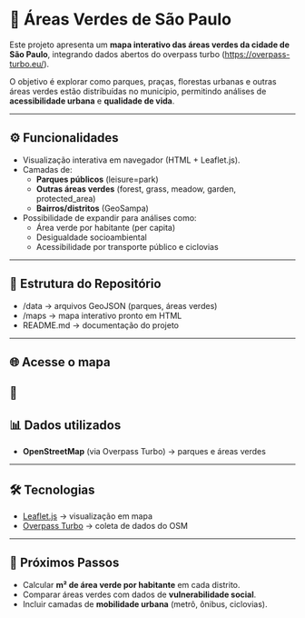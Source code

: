 # 🌳 Áreas Verdes de São Paulo

Este projeto apresenta um **mapa interativo das áreas verdes da cidade de São Paulo**, integrando dados abertos do overpass turbo (https://overpass-turbo.eu/).  

O objetivo é explorar como parques, praças, florestas urbanas e outras áreas verdes estão distribuídas no município, permitindo análises de **acessibilidade urbana** e **qualidade de vida**.

---

## ⚙️ Funcionalidades
- Visualização interativa em navegador (HTML + Leaflet.js).  
- Camadas de:
  - **Parques públicos** (leisure=park)  
  - **Outras áreas verdes** (forest, grass, meadow, garden, protected_area)  
  - **Bairros/distritos** (GeoSampa)  
- Possibilidade de expandir para análises como:
  - Área verde por habitante (per capita)  
  - Desigualdade socioambiental  
  - Acessibilidade por transporte público e ciclovias  

---

## 📂 Estrutura do Repositório
- /data → arquivos GeoJSON (parques, áreas verdes)
- /maps → mapa interativo pronto em HTML
- README.md → documentação do projeto

---

## 🌐 Acesse o mapa
🔗 
---

## 📊 Dados utilizados
- **OpenStreetMap** (via Overpass Turbo) → parques e áreas verdes  

---

## 🛠️ Tecnologias
- [Leaflet.js](https://leafletjs.com/) → visualização em mapa  
- [Overpass Turbo](https://overpass-turbo.eu/) → coleta de dados do OSM  

---

## 📌 Próximos Passos
- Calcular **m² de área verde por habitante** em cada distrito.  
- Comparar áreas verdes com dados de **vulnerabilidade social**.  
- Incluir camadas de **mobilidade urbana** (metrô, ônibus, ciclovias).  

